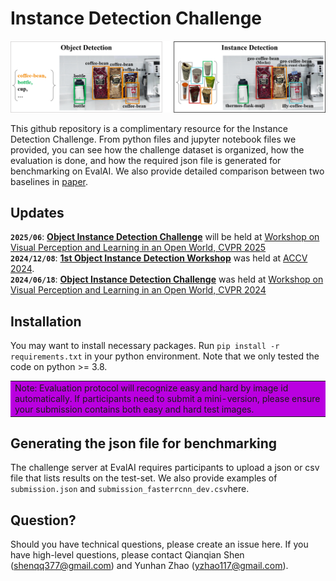 # Instance Detection Challenge
![intro](https://raw.githubusercontent.com/shenqq377/InsDet-Challenge/challenge/templates/objdet-insdet.png)

This github repository is a complimentary resource for the Instance Detection Challenge. From python files and jupyter notebook files we provided, you can see how the challenge dataset is organized, how the evaluation is done, and how the required json file is generated for benchmarking on EvalAI. We also provide detailed comparison between two baselines in [paper](https://proceedings.neurips.cc/paper_files/paper/2023/file/832ea0ff01bd512aab28bf416db9489c-Paper-Datasets_and_Benchmarks.pdf).

## Updates
**`2025/06`**: **[Object Instance Detection Challenge](https://eval.ai/web/challenges/challenge-page/2478/overview)** will be held at [Workshop on Visual Perception and Learning in an Open World, CVPR 2025](https://vplow.github.io/vplow_5th.html)<br>
**`2024/12/08`**: **[1st Object Instance Detection Workshop](https://insdet.github.io)** was held at [ACCV 2024](https://accv2024.org).<br>
**`2024/06/18`**: **[Object Instance Detection Challenge](https://eval.ai/web/challenges/challenge-page/2277/overview)** was held at [Workshop on Visual Perception and Learning in an Open World, CVPR 2024](https://vplow.github.io/vplow_4th.html)<br>


## Installation
You may want to install necessary packages. Run `pip install -r requirements.txt` in your python environment. Note that we only tested the code on python >= 3.8.

<table><tr><td bgcolor=background-yellow>Note: Evaluation protocol will recognize easy and hard by image id automatically. If participants need to submit a mini-version, please ensure your submission contains both easy and hard test images.</td></tr></table>

## Generating the json file for benchmarking
The challenge server at EvalAI requires participants to upload a json or csv file that lists results on the test-set. We also provide examples of `submission.json` and `submission_fasterrcnn_dev.csv`here.

## Question?
Should you have technical questions, please create an issue here. If you have high-level questions, please contact Qianqian Shen (shenqq377@gmail.com) and Yunhan Zhao (yzhao117@gmail.com).
